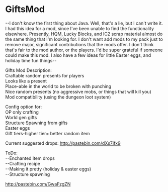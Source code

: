 # GiftsMod
--I don't know the first thing about Java. Well, that's a lie, but I can't write it. I had this idea for a mod, since I've been unable to find the functionality elsewhere. Presently, HQM, Lucky Blocks, and IC2 scrap material almost do the same thing that I'm looking for. I don't want add mods to my pack just to remove major, significant contributions that the mods offer. I don't think that's fair to the mod author, or the players. I'd be super grateful if someone could make this mod. I also have a few ideas for little Easter eggs, and holiday time fun things--
 
Gifts Mod Description:  
Craftable random presents for players  
Looks like a present  
Place-able in the world to be broken with punching  
Nice random presents (no aggressive mobs, or things that will kill you)  
Mod compatibility (using the dungeon loot system)  
   
Config option for:  
OP only crafting  
World gen gifts  
Structure Spawning from gifts  
Easter eggs  
Gift tiers-higher tier= better random item  
 
   
Current suggested drops: http://pastebin.com/dXs7ifx9  
   
ToDo:  
--Enchanted item drops  
--Crafting recipe  
--Making it pretty (holiday & easter eggs)  
--Structure spawning  
  


http://pastebin.com/GwaFzgZN
